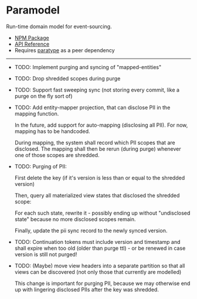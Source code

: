 # Paramodel

Run-time domain model for event-sourcing.

* [NPM Package](https://www.npmjs.com/package/paramodel)
* [API Reference](https://github.com/mwikstrom/paramodel/blob/master/docs/paramodel.md)
* Requires [paratype](https://github.com/mwikstrom/paratype#readme) as a peer dependency

----

- TODO: Implement purging and syncing of "mapped-entities"

- TODO: Drop shredded scopes during purge

- TODO: Support fast sweeping sync (not storing every commit, like a purge on the fly sort of)

- TODO: Add entity-mapper projection, that can disclose PII in the mapping function.

  In the future, add support for auto-mapping (disclosing all PII). For now, mapping has
  to be handcoded.

  During mapping, the system shall record which PII scopes that are disclosed. The mapping
  shall then be rerun (during purge) whenever one of those scopes are shredded.

- TODO: Purging of PII:

  First delete the key (if it's version is less than or equal to the shredded version)
  
  Then, query all materialized view states that disclosed the shredded scope:

  For each such state, rewrite it - possibly ending up without "undisclosed state" because
  no more disclosed scopes remain.

  Finally, update the pii sync record to the newly synced version.

- TODO: Continuation tokens must include version and timestamp and shall expire when too old
  (older than purge ttl) - or be renewed in case version is still not purged!

- TODO: (Maybe) move view headers into a separate partition so that all views can be
  discovered (not only those that currently are modelled)

  This change is important for purging PII, because we may otherwise end up with lingering
  disclosed PIIs after the key was shredded.
